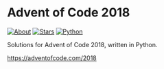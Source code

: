 Advent of Code 2018
===================

[![About](https://img.shields.io/badge/Advent%20of%20Code%20🎄-2018-brightgreen)](https://adventofcode.com/2018/)
[![Stars](https://img.shields.io/badge/stars%20⭐-2-yellow)](https://adventofcode.com/2018/stats)
[![Python](https://img.shields.io/badge/python-3670A0?logo=python&logoColor=ffdd54)](https://www.python.org)

Solutions for Advent of Code 2018, written in Python.

https://adventofcode.com/2018
